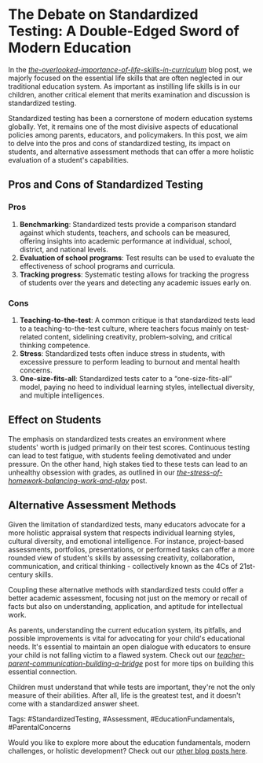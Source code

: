 # The Debate on Standardized Testing: A Double-Edged Sword of Modern Education

In the [*the-overlooked-importance-of-life-skills-in-curriculum*](/xedublog/education-fundamentals/the-overlooked-importance-of-life-skills-in-curriculum.md) blog post, we majorly focused on the essential life skills that are often neglected in our traditional education system. As important as instilling life skills is in our children, another critical element that merits examination and discussion is standardized testing.

Standardized testing has been a cornerstone of modern education systems globally. Yet, it remains one of the most divisive aspects of educational policies among parents, educators, and policymakers. In this post, we aim to delve into the pros and cons of standardized testing, its impact on students, and alternative assessment methods that can offer a more holistic evaluation of a student's capabilities.

## Pros and Cons of Standardized Testing

### Pros

1. **Benchmarking**: Standardized tests provide a comparison standard against which students, teachers, and schools can be measured, offering insights into academic performance at individual, school, district, and national levels.
2. **Evaluation of school programs**: Test results can be used to evaluate the effectiveness of school programs and curricula. 
3. **Tracking progress**: Systematic testing allows for tracking the progress of students over the years and detecting any academic issues early on.

### Cons

1. **Teaching-to-the-test**: A common critique is that standardized tests lead to a teaching-to-the-test culture, where teachers focus mainly on test-related content, sidelining creativity, problem-solving, and critical thinking competence.
2. **Stress**: Standardized tests often induce stress in students, with excessive pressure to perform leading to burnout and mental health concerns.
3. **One-size-fits-all**: Standardized tests cater to a “one-size-fits-all” model, paying no heed to individual learning styles, intellectual diversity, and multiple intelligences.

## Effect on Students

The emphasis on standardized tests creates an environment where students' worth is judged primarily on their test scores. Continuous testing can lead to test fatigue, with students feeling demotivated and under pressure. On the other hand, high stakes tied to these tests can lead to an unhealthy obsession with grades, as outlined in our [*the-stress-of-homework-balancing-work-and-play*](/xedublog/modern-challenges/the-stress-of-homework-balancing-work-and-play.md) post.

## Alternative Assessment Methods 

Given the limitation of standardized tests, many educators advocate for a more holistic appraisal system that respects individual learning styles, cultural diversity, and emotional intelligence. For instance, project-based assessments, portfolios, presentations, or performed tasks can offer a more rounded view of student's skills by assessing creativity, collaboration, communication, and critical thinking - collectively known as the 4Cs of 21st-century skills. 

Coupling these alternative methods with standardized tests could offer a better academic assessment, focusing not just on the memory or recall of facts but also on understanding, application, and aptitude for intellectual work.

As parents, understanding the current education system, its pitfalls, and possible improvements is vital for advocating for your child's educational needs. It's essential to maintain an open dialogue with educators to ensure your child is not falling victim to a flawed system. Check out our [*teacher-parent-communication-building-a-bridge*](/xedublog/parental-engagement/teacher-parent-communication-building-a-bridge.md) post for more tips on building this essential connection. 

Children must understand that while tests are important, they're not the only measure of their abilities. After all, life is the greatest test, and it doesn't come with a standardized answer sheet. 

Tags: #StandardizedTesting, #Assessment, #EducationFundamentals, #ParentalConcerns 

Would you like to explore more about the education fundamentals, modern challenges, or holistic development? Check out our [other blog posts here](#).